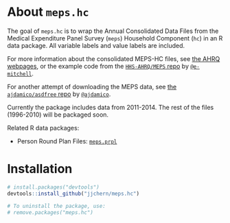 
<!-- README.md is generated from README.Rmd. Please edit that file -->
About `meps.hc`
===============

The goal of `meps.hc` is to wrap the Annual Consolidated Data Files from the Medical Expenditure Panel Survey (`meps`) Household Component (`hc`) in an R data package. All variable labels and value labels are included.

For more information about the consolidated MEPS-HC files, see [the AHRQ webpages](https://meps.ahrq.gov/mepsweb/data_stats/download_data_files_results.jsp?cboDataYear=All&cboDataTypeY=1%2CHousehold+Full+Year+File&buttonYearandDataType=Search&cboPufNumber=All&SearchTitle=Consolidated+Data), or the example code from the [`HHS-AHRQ/MEPS` repo](https://github.com/HHS-AHRQ/MEPS) by [`@e-mitchell`](https://github.com/e-mitchell).

For another attempt of downloading the MEPS data, see [the `ajdamico/asdfree` repo](https://github.com/ajdamico/asdfree/tree/master/Medical%20Expenditure%20Panel%20Survey) by [`@ajdamico`](https://github.com/ajdamico).

Currently the package includes data from 2011-2014. The rest of the files (1996-2010) will be packaged soon.

Related R data packages:

-   Person Round Plan Files: [`meps.prpl`](https://github.com/jjchern/meps.prpl)

Installation
============

``` r
# install.packages("devtools")
devtools::install_github("jjchern/meps.hc")

# To uninstall the package, use:
# remove.packages("meps.hc")
```

